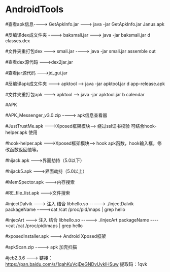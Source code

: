 # AndroidTools

#查看apk信息----> GetApkInfo.jar --->  java -jar GetApkInfo.jar Janus.apk

#反编译dex成文件夹   ---->  baksmali.jar  ---> java -jar baksmali.jar d classes.dex

#文件夹重打包dex ---> smali.jar ----> java -jar smali.jar assemble out

#查看dex源代码 --->dex2jar.jar

#查看jar源代码 --->jd_gui.jar

#反编译apk成文件夹 ---> apktool --> java -jar apktool.jar d app-release.apk

#文件夹重打包apk  ---> apktool --> java -jar apktool.jar b calendar

#APK

#APK_Messenger_v3.0.zip  ----> apk信息查看器

#JustTrustMe.apk  --->Xposed框架模块--> 绕过ssl证书校验 可结合hook-helper.apk 使用

#hook-helper.apk  --->Xposed框架模块--> hook apk函数，hook输入框，修改函数返回值等。

#hijack.apk    --->界面劫持（5.0以下）

#hijack5.apk    --->界面劫持（5.0以上）

#MemSpector.apk  --->内存搜索

#RE_file_list.apk  --->文件搜索

#injectDalvik  ---> 注入 结合 libhello.so -----> ./injectDalvik packageName  ---->cat /cat /proc/pid/maps | grep hello

#injecArt  ---> 注入 结合 libhello.so -----> ./injecArt packageName  ---->cat /cat /proc/pid/maps | grep hello

#xposedInstaller.apk  ---> Android Xposed框架

#apkScan.zip  ----> apk 加壳扫描

#jeb2.3.6  ---> 链接：https://pan.baidu.com/s/1qahKuVcjDeGNDvUyklHSuw 提取码：1qvk 
